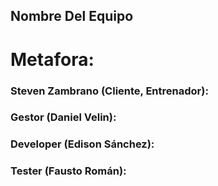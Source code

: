 ## Nombre Del Equipo

# Metafora:

### Steven Zambrano (Cliente, Entrenador): 
### Gestor (Daniel Velin):
### Developer (Edison Sánchez):
### Tester (Fausto Román):
